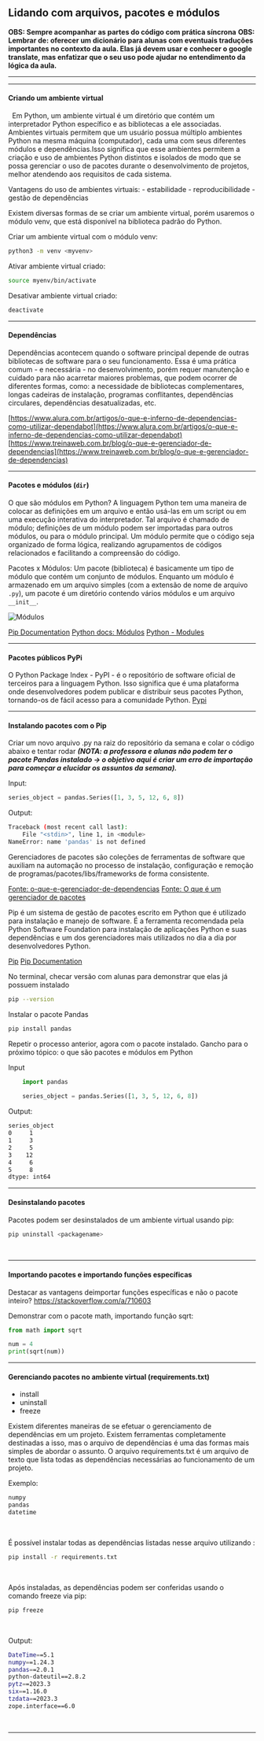 ## Lidando com arquivos, pacotes e módulos

**OBS: Sempre acompanhar as partes do código com prática síncrona**
**OBS: Lembrar de: oferecer um dicionário para alunas com eventuais traduções importantes no contexto da aula. Elas já devem usar e conhecer o google translate, mas enfatizar que o seu uso pode ajudar no entendimento da lógica da aula.**

---
---

#### Criando um ambiente virtual
&nbsp;
Em Python, um ambiente virtual é um diretório que contém um interpretador Python específico e as bibliotecas a ele associadas. Ambientes virtuais permitem que um usuário possua múltiplo ambientes Python na mesma máquina (computador), cada uma com seus diferentes módulos e dependências.Isso significa que esse ambientes permitem a criação e uso de ambientes Python distintos e isolados de modo que se possa gerenciar o uso de pacotes durante o desenvolvimento de projetos, melhor atendendo aos requisitos de cada sistema.
&nbsp;

Vantagens do uso de ambientes virtuais:
    - estabilidade
    - reproducibilidade
    - gestão de dependências
&nbsp;

Existem diversas formas de se criar um ambiente virtual, porém usaremos o módulo venv, que está disponível na biblioteca padrão do Python.
&nbsp;

Criar um ambiente virtual com o módulo venv:   
``` bash
python3 -m venv <myvenv>
``` 
Ativar ambiente virtual criado:
``` bash
source myenv/bin/activate
```
Desativar ambiente virtual criado:
``` bash
deactivate
```    

--- 

#### Dependências

Dependências acontecem quando o software principal depende de outras bibliotecas de software para o seu funcionamento. 
Essa é uma prática comum - e necessária - no desenvolvimento, porém requer manutenção e cuidado para não acarretar maiores problemas, que podem ocorrer de diferentes formas, como: a necessidade de bibliotecas complementares, longas cadeiras de instalação, programas conflitantes, dependências circulares, dependências desatualizadas, etc.
&nbsp;

[https://www.alura.com.br/artigos/o-que-e-inferno-de-dependencias-como-utilizar-dependabot](https://www.alura.com.br/artigos/o-que-e-inferno-de-dependencias-como-utilizar-dependabot)
[https://www.treinaweb.com.br/blog/o-que-e-gerenciador-de-dependencias](https://www.treinaweb.com.br/blog/o-que-e-gerenciador-de-dependencias)

---

#### Pacotes e módulos (`dir`)

O que são módulos em Python?
A linguagem Python tem uma maneira de colocar as definições em um arquivo e então usá-las em um script ou em uma execução interativa do interpretador. Tal arquivo é chamado de módulo; definições de um módulo podem ser importadas para outros módulos, ou para o módulo principal.
Um módulo permite que o código seja organizado de forma lógica, realizando agrupamentos de códigos relacionados e facilitando a compreensão do código.
&nbsp;

Pacotes x Módulos:
Um pacote (biblioteca) é basicamente um tipo de módulo que contém um conjunto de módulos. Enquanto um módulo é armazenado em um arquivo simples (com a extensão de nome de arquivo `.py`), um pacote é um diretório contendo vários módulos e um arquivo `__init__`.
&nbsp;

![Módulos](/S09/conteudo_e_codigo/images/modulos.png)

[Pip Documentation](https://pip.pypa.io/en/stable/)
[Python docs: Módulos](https://docs.python.org/pt-br/3/tutorial/modules.html)
[Python - Modules](https://www.tutorialspoint.com/python/python_modules.htm#:~:text=A%20module%20is%20a%20Python,can%20also%20include%20runnable%20code.)
 
---

#### Pacotes públicos PyPi
    
O Python Package Index - PyPI - é o repositório de software oficial de terceiros para a linguagem Python. 
Isso significa que é uma plataforma onde desenvolvedores podem publicar e distribuir seus pacotes Python, tornando-os de fácil acesso para a comunidade Python.
[Pypi](https://pypi.org/)
&nbsp;

---

#### Instalando pacotes com o Pip

Criar um novo arquivo .py na raiz do repositório da semana e colar o código abaixo e tentar rodar 
***(NOTA: a professora e alunas não podem ter o pacote Pandas instalado -> o objetivo aqui é criar um erro de importação para começar a elucidar os assuntos da semana).***
    
Input:
```Python
series_object = pandas.Series([1, 3, 5, 12, 6, 8])
```

Output:
```bash
Traceback (most recent call last):
    File "<stdin>", line 1, in <module>
NameError: name 'pandas' is not defined
```
 
Gerenciadores de pacotes são coleções de ferramentas de software que auxiliam na automação no processo de instalação, configuração e remoção de programas/pacotes/libs/frameworks de forma consistente.

[Fonte: o-que-e-gerenciador-de-dependencias](https://www.treinaweb.com.br/blog/o-que-e-gerenciador-de-dependencias)
[Fonte: O que é um gerenciador de pacotes](https://horadecodar.com.br/o-que-e-um-gerenciador-de-pacote/)

Pip é um sistema de gestão de pacotes escrito em Python que é utilizado para instalação e manejo de software. É a ferramenta recomendada pela Python Software Foundation para instalação de aplicações Python e suas dependências e um dos gerenciadores mais utilizados no dia a dia por desenvolvedores Python.

[Pip](https://pypi.org/project/pip/)
[Pip Documentation](https://pip.pypa.io/en/stable/)

No terminal, checar versão com alunas para demonstrar que elas já possuem instalado
    
``` bash
pip --version
```

Instalar o pacote Pandas

```bash
pip install pandas
```
    
Repetir o processo anterior, agora com o pacote instalado. Gancho para o próximo tópico: o que são pacotes e módulos em Python
        
Input
```Python
    import pandas             
    
    series_object = pandas.Series([1, 3, 5, 12, 6, 8])  
```

Output:
```bash
series_object
0     1
1     3
2     5
3    12
4     6
5     8
dtype: int64
```

---

#### Desinstalando pacotes

Pacotes podem ser desinstalados de um ambiente virtual usando pip:

```bash
pip uninstall <packagename>
```
&nbsp;

---

#### Importando pacotes e importando funções específicas

Destacar as vantagens deimportar funções específicas e não o pacote inteiro?
https://stackoverflow.com/a/710603

Demonstrar com o pacote math, importando função sqrt:
    
```Python
from math import sqrt

num = 4
print(sqrt(num))
```

---

#### Gerenciando pacotes no ambiente virtual (requirements.txt) 
- install
- uninstall
- freeze

Existem diferentes maneiras de se efetuar o gerenciamento de dependências em um projeto. Existem ferramentas completamente destinadas a isso, mas o arquivo de dependências é uma das formas mais simples de abordar o assunto. O arquivo requirements.txt é um arquivo de texto que lista todas as dependências necessárias ao funcionamento de um projeto.
&nbsp;

Exemplo:
```txt
numpy
pandas
datetime
```
&nbsp;

É possível instalar todas as dependências listadas nesse arquivo utilizando :
```bash
pip install -r requirements.txt
```
&nbsp;


Após instaladas, as dependências podem ser conferidas usando o comando freeze via pip:
```bash
pip freeze
````
&nbsp;

Output:
```bash
DateTime==5.1
numpy==1.24.3
pandas==2.0.1
python-dateutil==2.8.2
pytz==2023.3
six==1.16.0
tzdata==2023.3
zope.interface==6.0
```
&nbsp;

---

